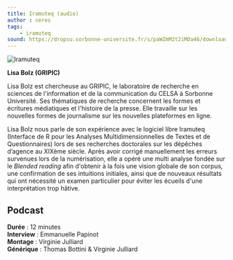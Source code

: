 ```yaml
---
title: Iramuteq (audio)
author : ceres
tags: 
    - iramuteq
sound: https://dropsu.sorbonne-universite.fr/s/paWZmM2t2iMDa46/download/Podcast_3_Iramuteq_LisaBolz.mp3
---
```


![Iramuteq](iramuteq.png)

**Lisa Bolz (GRIPIC)**

Lisa Bolz est chercheuse au GRIPIC, le laboratoire de recherche en sciences de l'information et de la communication du CELSA à Sorbonne Université. Ses thématiques de recherche concernent les formes et écritures médiatiques et l'histoire de la presse. Elle travaille sur les nouvelles formes de journalisme sur les nouvelles plateformes en ligne.

Lisa Bolz nous parle de son expérience avec le logiciel libre Iramuteq (Interface de R pour les Analyses Multidimensionnelles de Textes et de Questionnaires) lors de ses recherches doctorales sur les dépêches d’agence au XIXème siècle. Après avoir corrigé manuellement les erreurs survenues lors de la numérisation, elle a opéré une multi analyse fondée sur le _Blended reading_ afin d'obtenir à la fois une vision globale de son corpus, une confirmation de ses intuitions initiales, ainsi que de nouveaux résultats qui ont nécessité un examen particulier pour éviter les écueils d'une interprétation trop hâtive.

## Podcast

**Durée** : 12 minutes  
**Interview** : Emmanuelle Papinot  
**Montage** : Virginie Julliard  
**Générique** : Thomas Bottini & Virginie Julliard
